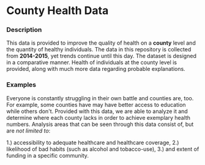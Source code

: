 # County Health Data

### Description

This data is provided to improve the quality of health on a **county** level and the quantity of healthy individuals. The data in this repository is collected from **2014-2015**, yet trends continue until this day. The dataset is designed in a comparative manner. Health of individuals at the county level is provided, along with much more data regarding probable explanations. 

### Examples

Everyone is constantly struggling in their own battle and counties are, too. For example, some counties have may have better access to education while others don't. Provided with this data, we are able to analyze it and determine where each county lacks in order to achieve exemplary health numbers. Analysis areas that can be seen through this data consist of, but are *not limited to*:

1.) accessibility to adequate healthcare and healthcare coverage,
2.) likelihood of bad habits (such as alcohol and tobacco-use),
3.) and extent of funding in a specific community.


